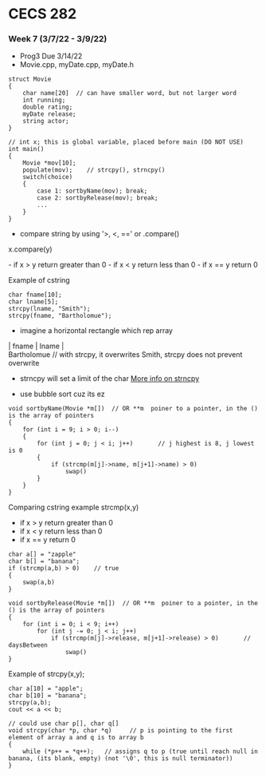 # CECS 282
### Week 7 (3/7/22 - 3/9/22)

- Prog3 Due 3/14/22 
- Movie.cpp, myDate.cpp, myDate.h

```
struct Movie
{
    char name[20]  // can have smaller word, but not larger word
    int running;
    double rating;
    myDate release;
    string actor;
}

// int x; this is global variable, placed before main (DO NOT USE)
int main()
{
    Movie *mov[10];
    populate(mov);    // strcpy(), strncpy()
    switch(choice)
    {
        case 1: sortbyName(mov); break;
        case 2: sortbyRelease(mov); break;
        ...
    }
}
```

- compare string by using '>, <, ==' or .compare()
<p>x.compare(y)</p>
- if x > y return greater than 0
- if x < y return less than 0
- if x == y return 0

Example of cstring
```
char fname[10];
char lname[5];
strcpy(lname, "Smith");
strcpy(fname, "Bartholomue");
```
- imagine a horizontal rectangle which rep array
<p>| fname | lname |<br>
Bartholomue // with strcpy, it overwrites Smith, strcpy does not prevent overwrite<br></p>

- strncpy will set a limit of the char
[More info on strncpy](https://en.cppreference.com/w/cpp/string/byte/strncpy)

- use bubble sort cuz its ez
```
void sortbyName(Movie *m[])  // OR **m  poiner to a pointer, in the () is the array of pointers
{
    for (int i = 9; i > 0; i--)
    {
        for (int j = 0; j < i; j++)       // j highest is 8, j lowest is 0
        {
            if (strcmp(m[j]->name, m[j+1]->name) > 0)
                swap()
        }
    }
}
```

Comparing cstring example
strcmp(x,y)
- if x > y return greater than 0
- if x < y return less than 0
- if x == y return 0
```
char a[] = "zapple"
char b[] = "banana";
if (strcmp(a,b) > 0)    // true
{
    swap(a,b)
}
```

```
void sortbyRelease(Movie *m[])  // OR **m  poiner to a pointer, in the () is the array of pointers
{
    for (int i = 0; i < 9; i++)
        for (int j -= 0; j < i; j++)
            if (strcmp(m[j]->release, m[j+1]->release) > 0)       // daysBetween
                swap()
}
```

Example of strcpy(x,y);
```
char a[10] = "apple";
char b[10] = "banana";
strcpy(a,b);
cout << a << b;

// could use char p[], char q[]
void strcpy(char *p, char *q)     // p is pointing to the first element of array a and q is to array b
{
    while (*p++ = *q++);   // assigns q to p (true until reach null in banana, (its blank, empty) (not '\0', this is null terminator))
}
```
